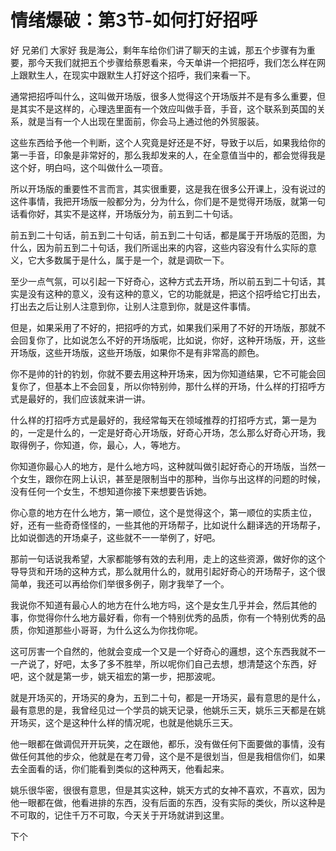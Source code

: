 # 情绪爆破：第3节-如何打好招呼

好 兄弟们 大家好 我是海公，剩年车给你们讲了聊天的主诚，那五个步骤有为重要，那今天我们就把五个步骤给蔡恩看来，今天单讲一个把招呼，我们怎么样在网上跟默生人，在现实中跟默生人打好这个招呼，我们来看一下。

通常把招呼叫什么，这叫做开场版，很多人觉得这个开场版并不是有多么重要，但是其实不是这样的，心理选里面有一个效应叫做手音，手音，这个联系到英国的关系，就是当有一个人出现在里面前，你会马上通过他的外贸服装。

这些东西给予他一个判断，这个人究竟是好还是不好，导致于以后，如果我给你的第一手音，印象是非常好的，那么我却发来的人，在全意值当中的，都会觉得我是这个好，明白吗，这个叫做什么一项音。

所以开场版的重要性不言而言，其实很重要，这是我在很多公开课上，没有说过的这件事情，我把开场版一般都分为，分为什么，你们是不是觉得开场版，就第一句话看你好，其实不是这样，开场版分为，前五到二十句话。

前五到二十句话，前五到二十句话，前五到二十句话，都是属于开场版的范图，为什么，因为前五到二十句话，我们所谣出来的内容，这些内容没有什么实际的意义，它大多数属于是什么，属于是一个，就是调砍一下。

至少一点气氛，可以引起一下好奇心，这种方式去开场，所以前五到二十句话，其实是没有这种的意义，没有这种的意义，它的功能就是，把这个招呼给它打出去，打出去之后让别人注意到你，让别人注意到你，就是这件事情。

但是，如果采用了不好的，把招呼的方式，如果我们采用了不好的开场版，那就不会回复你了，比如说怎么不好的开场版呢，比如说，你好，这种开场版，开，这些开场版，这些开场版，这些开场版，如果你不是有非常高的颜色。

你不是帅的针的钓划，你就不要去用这种开场来，因为你知道结果，它不可能会回复你了，但基本上不会回复，所以你特别帅，那什么样的开场，什么样的打招呼方式是最好的，我们应该就来讲一讲。

什么样的打招呼方式是最好的，我经常每天在领域推荐的打招呼方式，第一是为的，一定是什么的，一定是好奇心开场版，好奇心开场，怎么那么好奇心开场，我取得例子，你知道，你，最心，人，等地方。

你知道你最心人的地方，是什么地方吗，这种就叫做引起好奇心的开场版，当然一个女生，跟你在网上认识，甚至是限制当中的那种，当你与出这样的问题的时候，没有任何一个女生，不想知道你接下来想要告诉她。

你心意的地方在什么地方，第一顺位，这个是觉得这个，第一顺位的实质主位，好，还有一些奇奇怪怪的，一些其他的开场帮子，比如说什么翻译选的开场帮子，比如说御选的开场桌子，这些就不一一举例了，好吧。

那前一句话说我希望，大家都能够有效的去利用，走上的这些资源，做好你的这个导导货和开场的这种方式，那么就用什么的，就用引起好奇心的开场帮子，这个很简单，我还可以再给你们举很多例子，刚才我举了一个。

我说你不知道有最心人的地方在什么地方吗，这个是女生几乎并会，然后其他的事，你觉得你什么地方最好看，你有一个特别优秀的品质，你有一个特别优秀的品质，你知道那些小哥哥，为什么这么为你找你呢。

这可厉害一个自然的，他就会变成一个又是一个好奇心的邏想，这个东西我就不一一产说了，好吧，太多了多不胜举，所以呢你们自己去想，想清楚这个东西，好吧，这个就是第一步，姚天祖宏的第一步，把那波呢。

就是开场买的，开场买的身为，五到二十句，都是一开场买，最有意思的是什么，最有意思的是，我曾经见过一个学员的姚天记录，他姚乐三天，姚乐三天都是在姚开场买，这个是这种什么样的情况呢，也就是他姚乐三天。

他一眼都在做调侃开开玩笑，之在跟他，都乐，没有做任何下面要做的事情，没有做任何其他的步众，他就是在考刀骨，这个是不是很划当，但是我相信你们，如果去全面看的话，你们能看到类似的这种两天，他看起来。

姚乐很华密，很很有意思，但是其实这种，姚天方式的女神不喜欢，不喜欢，因为他一眼都在做，他看进排的东西，没有后面的东西，没有实际的类伙，所以这种是不可取的，记住千万不可取，今天关于开场就讲到这里。

下个
